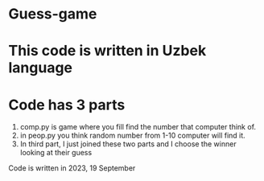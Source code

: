 # Guess-game

# This code is written in Uzbek language
# Code has 3 parts 

1. comp.py is game where you fill find the number that computer think of.
2. in peop.py you think random number from 1-10 computer will find it.
3. In third part, I just joined these two parts and I choose the winner looking at their guess

Code is written in 2023, 19 September
